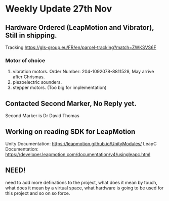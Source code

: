 # Weekly Update 27th Nov

## Hardware Ordered (LeapMotion and Vibrator), Still in shipping. 
Tracking https://gls-group.eu/FR/en/parcel-tracking?match=ZWKSVS6F
### Motor of choice 
1. vibration motors. Order Number: 204-1092078-8811528, May arrive after Chrismas. 
2. piezoelectric sounders.
3. stepper motors. (Too big for implementation)

## Contacted Second Marker, No Reply yet.
Second Marker is Dr David Thomas

## Working on reading SDK for LeapMotion 
Unity Documentation: https://leapmotion.github.io/UnityModules/
LeapC Documentation: https://developer.leapmotion.com/documentation/v4/usingleapc.html

## NEED!
need to add more definations to the project, what does it mean by touch, what does it mean by a virtual space, what hardware is going to be used for this project and so on so force. 
